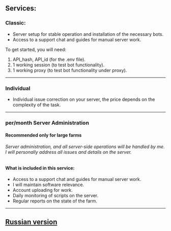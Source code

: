 
## Services:

### Classic:

- Server setup for stable operation and installation of the necessary bots.
- Access to a support chat and guides for manual server work.

To get started, you will need:
1) API_hash, API_id (for the .env file).
2) 1 working session (to test bot functionality).
3) 1 working proxy (to test bot functionality under proxy).

---

### Individual

- Individual issue correction on your server, the price depends on the complexity of the task.
---

### per/month Server Administration
#### Recommended only for large farms
###### Server administration, and all server-side operations will be handled by me. I will personally address all issues and details on the server.

#### What is included in this service:
- Access to a support chat and guides for manual server work.
- I will maintain software relevance.
- Account uploading for work.
- Daily monitoring of scripts on the server.
- Regular reports on the state of the farm.
-----------------------------------------
## [Russian version](README.md)
